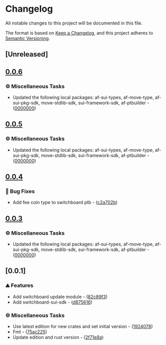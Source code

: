 # Changelog

All notable changes to this project will be documented in this file.

The format is based on [Keep a Changelog](https://keepachangelog.com/en/1.0.0/),
and this project adheres to [Semantic Versioning](https://semver.org/spec/v2.0.0.html).

## [Unreleased]

## [0.0.6](https://github.com/AftermathFinance/aftermath-sdk-rust/compare/switchboard-sui-sdk-v0.0.5...switchboard-sui-sdk-v0.0.6)

### ⚙️ Miscellaneous Tasks

- Updated the following local packages: af-sui-types, af-move-type, af-sui-pkg-sdk, move-stdlib-sdk, sui-framework-sdk, af-ptbuilder - ([0000000](https://github.com/AftermathFinance/aftermath-sdk-rust/commit/0000000))


## [0.0.5](https://github.com/AftermathFinance/aftermath-sdk-rust/compare/switchboard-sui-sdk-v0.0.4...switchboard-sui-sdk-v0.0.5)

### ⚙️ Miscellaneous Tasks

- Updated the following local packages: af-sui-types, af-move-type, af-sui-pkg-sdk, move-stdlib-sdk, sui-framework-sdk, af-ptbuilder - ([0000000](https://github.com/AftermathFinance/aftermath-sdk-rust/commit/0000000))


## [0.0.4](https://github.com/AftermathFinance/aftermath-sdk-rust/compare/switchboard-sui-sdk-v0.0.3...switchboard-sui-sdk-v0.0.4)

### 🐛 Bug Fixes

- Add fee coin type to switchboard ptb - ([c2a702b](https://github.com/AftermathFinance/aftermath-sdk-rust/commit/c2a702b9112f90fdd34491792e3900d4cb94cf18))


## [0.0.3](https://github.com/AftermathFinance/aftermath-sdk-rust/compare/switchboard-sui-sdk-v0.0.2...switchboard-sui-sdk-v0.0.3)

### ⚙️ Miscellaneous Tasks

- Updated the following local packages: af-sui-types, af-move-type, af-sui-pkg-sdk, move-stdlib-sdk, sui-framework-sdk, af-ptbuilder - ([0000000](https://github.com/AftermathFinance/aftermath-sdk-rust/commit/0000000))


## [0.0.1]

### ⛰️ Features

- Add switchboard update module - ([82c89f3](https://github.com/AftermathFinance/aftermath-sdk-rust/commit/82c89f3d934aaaf26b67ca2f4276f092a1afcd5d))
- Add switchboard-sui-sdk - ([d875616](https://github.com/AftermathFinance/aftermath-sdk-rust/commit/d8756164d0a9fdcde1d0ad99a054d601696256e6))

### ⚙️ Miscellaneous Tasks

- Use latest edition for new crates and set initial version - ([1924078](https://github.com/AftermathFinance/aftermath-sdk-rust/commit/19240780df2de50f424326897c506bd2f13f1213))
- Fmt - ([75ac225](https://github.com/AftermathFinance/aftermath-sdk-rust/commit/75ac22544f404afbce794df00ab45023b7b989bc))
- Update edition and rust version - ([2f71e8a](https://github.com/AftermathFinance/aftermath-sdk-rust/commit/2f71e8ae6385c550ef702d1bbf0093dc7af5c7bb))

